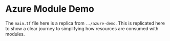 # Azure Module Demo

The ```main.tf``` file here is a replica from ```../azure-demo```. This is replicated here to show a clear journey to simplifying how resources are consumed with modules.